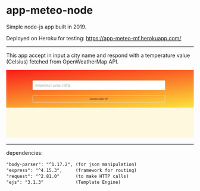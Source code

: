 # app-meteo-node

Simple node-js app built in 2019.

Deployed on Heroku for testing: https://app-meteo-mf.herokuapp.com/

----------

This app accept in input a city name and respond with a temperature value (Celsius) fetched from OpenWeatherMap API.

![Image](/blob/image.jpg)

----------

dependencies: 

    "body-parser": "^1.17.2", (for json manipulation)
    "express": "^4.15.3",     (framework for routing)
    "request": "^2.81.0"      (to make HTTP calls)
    "ejs": "3.1.3"            (Template Engine)


